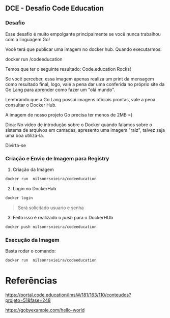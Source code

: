 ## DCE - Desafio Code Education
### Desafio

Esse desafio é muito empolgante principalmente se você nunca trabalhou com a linguagem Go!

Você terá que publicar uma imagem no docker hub. Quando executarmos:

docker run <seu-user>/codeeducation

Temos que ter o seguinte resultado: Code.education Rocks!

Se você perceber, essa imagem apenas realiza um print da mensagem como resultado final, logo, vale a pena dar uma conferida no próprio site da Go Lang para aprender como fazer um "olá mundo".

Lembrando que a Go Lang possui imagens oficiais prontas, vale a pena consultar o Docker Hub.

A imagem de nosso projeto Go precisa ter menos de 2MB =)

Dica: No vídeo de introdução sobre o Docker quando falamos sobre o sistema de arquivos em camadas, apresento uma imagem "raiz", talvez seja uma boa utilizá-la.

Divirta-se

### Criação e Envio de Imagem para Registry
1. Criação da Imagem
```bash
docker run  nilsonrsvieira/codeeducation
```

2. Login no DockerHub
```bash
docker login
```
> Será solicitado usuario e senha

3. Feito isso é realizado o *push* para o DockerHUb
```bash
docker push nilsonrsvieira/codeeducation
```

### Execução da Imagem
Basta rodar o comando:
```bash
docker run  nilsonrsvieira/codeeducation
```


# Referências
https://portal.code.education/lms/#/181/163/110/conteudos?projeto=51&fase=248

https://gobyexample.com/hello-world


